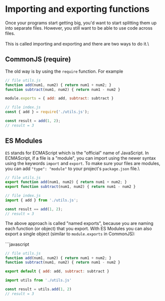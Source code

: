 # Importing and exporting functions

Once your programs start getting big, you'd want to start splitting them up into separate files. However, you still want to be able to use code across files. \
\
This is called importing and exporting and there are two ways to do it.\


## CommonJS (require)

The old way is by using the `require` function. For example

```javascript
// file utils.js
function add(num1, num2) { return num1 + num2; }
function subtract(num1, num2) { return num1 - num2 }

module.exports = { add: add, subtract: subtract }
```

```javascript
// file index.js
const { add } = require('./utils.js');

const result = add(1, 2);
// result = 3
```



## ES Modules

`ES` stands for ECMAScript which is the "official" name of JavaScript. In ECMAScript, if a file is a "module", you can import using the newer syntax using the keywords `import` and `export`. To make sure your files are modules, you can add `"type": "module"` to your project's `package.json` file.\


```javascript
// file utils.js
export function add(num1, num2) { return num1 + num2; } 
export function subtract(num1, num2) { return num1 - num2 }
```

```javascript
// file index.js
import { add } from './utils.js';

const result == add(1, 2);
// result = 3
```



The above approach is called "named exports", because you are naming each function (or object) that you export. With ES Modules you can also export a single object (similar to `module.exports` in CommonJS):\
\
\`\`\`javascript

```javascript
// file utils.js
function add(num1, num2) { return num1 + num2; }
function subtract(num1, num2) { return num1 - num2 }

export default { add: add, subtract: subtract }
```

```javascript
import utils from './utils.js'

const result = utils.add(1, 2)
// result = 3
```
